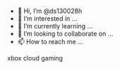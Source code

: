 - 👋 Hi, I’m @ds130028h
- 👀 I’m interested in ...
- 🌱 I’m currently learning ...
- 💞️ I’m looking to collaborate on ...
- 📫 How to reach me ...

<!---
ds130028h/ds130028h is a ✨ special ✨ repository because its `README.md` (this file) appears on your GitHub profile.
You can click the Preview link to take a look at your changes.
--->
xbox cloud gaming
